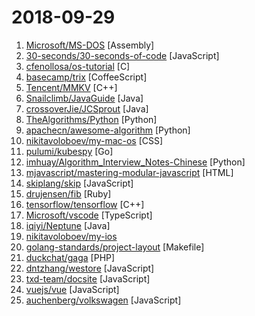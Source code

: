# 2018-09-29

1. [Microsoft/MS-DOS](https://github.com/Microsoft/MS-DOS "The original sources of MS-DOS 1.25 and 2.0, for reference purposes") [Assembly]
2. [30-seconds/30-seconds-of-code](https://github.com/30-seconds/30-seconds-of-code "Curated collection of useful Javascript snippets that you can understand in 30 seconds or less.") [JavaScript]
3. [cfenollosa/os-tutorial](https://github.com/cfenollosa/os-tutorial "How to create an OS from scratch") [C]
4. [basecamp/trix](https://github.com/basecamp/trix "A rich text editor for everyday writing") [CoffeeScript]
5. [Tencent/MMKV](https://github.com/Tencent/MMKV "An efficient, small mobile key-value storage framework developed by WeChat. Works on iOS and Android.") [C++]
6. [Snailclimb/JavaGuide](https://github.com/Snailclimb/JavaGuide "A core knowledge that most Java programmers need to master") [Java]
7. [crossoverJie/JCSprout](https://github.com/crossoverJie/JCSprout "👨‍🎓 Java Core Sprout : basic, concurrent, algorithm") [Java]
8. [TheAlgorithms/Python](https://github.com/TheAlgorithms/Python "All Algorithms implemented in Python") [Python]
9. [apachecn/awesome-algorithm](https://github.com/apachecn/awesome-algorithm "Leetcode 题解 (跟随思路一步一步撸出代码) 及经典算法实现") [Python]
10. [nikitavoloboev/my-mac-os](https://github.com/nikitavoloboev/my-mac-os "List of applications and tools that make my macOS experience even more amazing") [CSS]
11. [pulumi/kubespy](https://github.com/pulumi/kubespy "Tools for observing Kubernetes resources in real time") [Go]
12. [imhuay/Algorithm_Interview_Notes-Chinese](https://github.com/imhuay/Algorithm_Interview_Notes-Chinese "2018/2019/校招/春招/秋招/算法/机器学习(Machine Learning)/深度学习(Deep Learning)/自然语言处理(NLP)/C/C++/Python/面试笔记") [Python]
13. [mjavascript/mastering-modular-javascript](https://github.com/mjavascript/mastering-modular-javascript "📦 Module thinking, principles, design patterns and best practices.") [HTML]
14. [skiplang/skip](https://github.com/skiplang/skip "A programming language to skip the things you have already computed") [JavaScript]
15. [drujensen/fib](https://github.com/drujensen/fib "Performance Benchmark of top Github languages") [Ruby]
16. [tensorflow/tensorflow](https://github.com/tensorflow/tensorflow "An Open Source Machine Learning Framework for Everyone") [C++]
17. [Microsoft/vscode](https://github.com/Microsoft/vscode "Visual Studio Code") [TypeScript]
18. [iqiyi/Neptune](https://github.com/iqiyi/Neptune "A flexible, powerful and lightweight plugin framework for Android") [Java]
19. [nikitavoloboev/my-ios](https://github.com/nikitavoloboev/my-ios "List of applications and tools that make my iOS experience even more amazing") 
20. [golang-standards/project-layout](https://github.com/golang-standards/project-layout "Standard Go Project Layout") [Makefile]
21. [duckchat/gaga](https://github.com/duckchat/gaga "一个安全的私有聊天软件") [PHP]
22. [dntzhang/westore](https://github.com/dntzhang/westore "世界上最小却强大的小程序框架 - 100多行代码搞定全局状态管理、跨页通讯和插件开发") [JavaScript]
23. [txd-team/docsite](https://github.com/txd-team/docsite "An opensource static website generator") [JavaScript]
24. [vuejs/vue](https://github.com/vuejs/vue "🖖 A progressive, incrementally-adoptable JavaScript framework for building UI on the web.") [JavaScript]
25. [auchenberg/volkswagen](https://github.com/auchenberg/volkswagen "🙈 Volkswagen detects when your tests are being run in a CI server, and makes them pass.") [JavaScript]
